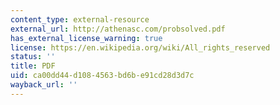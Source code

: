 ```yaml
---
content_type: external-resource
external_url: http://athenasc.com/probsolved.pdf
has_external_license_warning: true
license: https://en.wikipedia.org/wiki/All_rights_reserved
status: ''
title: PDF
uid: ca00dd44-d108-4563-bd6b-e91cd28d3d7c
wayback_url: ''
---
```

